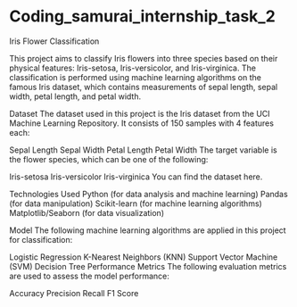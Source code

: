 # Coding_samurai_internship_task_2
Iris Flower Classification

This project aims to classify Iris flowers into three species based on their physical features: Iris-setosa, Iris-versicolor, and Iris-virginica. The classification is performed using machine learning algorithms on the famous Iris dataset, which contains measurements of sepal length, sepal width, petal length, and petal width.

Dataset
The dataset used in this project is the Iris dataset from the UCI Machine Learning Repository. It consists of 150 samples with 4 features each:

Sepal Length
Sepal Width
Petal Length
Petal Width
The target variable is the flower species, which can be one of the following:

Iris-setosa
Iris-versicolor
Iris-virginica
You can find the dataset here.

Technologies Used
Python (for data analysis and machine learning)
Pandas (for data manipulation)
Scikit-learn (for machine learning algorithms)
Matplotlib/Seaborn (for data visualization)

Model
The following machine learning algorithms are applied in this project for classification:

Logistic Regression
K-Nearest Neighbors (KNN)
Support Vector Machine (SVM)
Decision Tree
Performance Metrics
The following evaluation metrics are used to assess the model performance:

Accuracy
Precision
Recall
F1 Score
